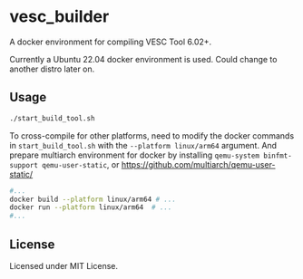 # vesc_builder
A docker environment for compiling VESC Tool 6.02+.

Currently a Ubuntu 22.04 docker environment is used. Could change to another distro later on.

## Usage

```bash
./start_build_tool.sh
```

To cross-compile for other platforms, need to modify the docker commands in `start_build_tool.sh` with the `--platform linux/arm64` argument. And prepare multiarch environment for docker by installing `qemu-system binfmt-support qemu-user-static`, or https://github.com/multiarch/qemu-user-static/

```bash
#...
docker build --platform linux/arm64 # ...
docker run --platform linux/arm64  # ...
#...
```

## License
Licensed under MIT License.
